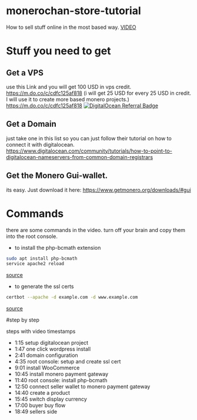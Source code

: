 # monerochan-store-tutorial
How to sell stuff online in the most based way. [VIDEO](https://www.youtube.com/watch?v=9fsdWJo2QFs)
# Stuff you need to get

## Get a VPS

use this Link and you will get 100 USD in vps credit.
https://m.do.co/c/cdfc125af818
(i will get 25 USD for every 25 USD in credit. I will use it to create more based monero projects.)
https://m.do.co/c/cdfc125af818
[![DigitalOcean Referral Badge](https://web-platforms.sfo2.digitaloceanspaces.com/WWW/Badge%203.svg)](https://www.digitalocean.com/?refcode=cdfc125af818&utm_campaign=Referral_Invite&utm_medium=Referral_Program&utm_source=badge)

## Get a Domain

just take one in this list so you can just follow their tutorial on how to connect it with digitalocean. 
https://www.digitalocean.com/community/tutorials/how-to-point-to-digitalocean-nameservers-from-common-domain-registrars
 
## Get the Monero Gui-wallet.

its easy. Just download it here: https://www.getmonero.org/downloads/#gui

# Commands

there are some commands in the video. turn off your brain and copy them into the root console.

* to install the php-bcmath extension
``` bash
sudo apt install php-bcmath
service apache2 reload
```
[source](https://stackoverflow.com/questions/3400362/how-to-install-bcmath-module)

* to generate the ssl certs
``` bash
certbot --apache -d example.com -d www.example.com
```
[source](https://marketplace.digitalocean.com/apps/wordpress?#getting-started)


#step by step

steps with video timestamps

* 1:15 setup digitalocean project
* 1:47 one click wordpress install
* 2:41 domain configuration
* 4:35 root console: setup and create ssl cert
* 9:01 install WooCommerce
* 10:45 install monero payment gateway
* 11:40 root console: install php-bcmath
* 12:50 connect seller wallet to monero payment gateway
* 14:40 create a product
* 15:45 switch display currency
* 17:00 buyer buy flow
* 18:49 sellers side
